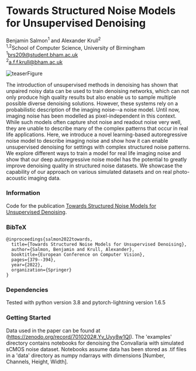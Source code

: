 # Towards Structured Noise Models for Unsupervised Denoising

Benjamin Salmon<sup>1</sup> and Alexander Krull<sup>2</sup></br>
<sup>1,2</sup>School of Computer Science, University of Birmingham<br>
<sup>1</sup>brs209@student.bham.ac.uk<br>
<sup>2</sup>a.f.f.krull@bham.ac.uk <br>

![teaserFigure](https://github.com/Ben-Salmon/PixelHDN_09-08/blob/main/resources/Teaser.png?raw=true)

The introduction of unsupervised methods in denoising has shown that unpaired noisy data can be used to train denoising networks, which can not only produce high quality results but also enable us to sample multiple possible diverse denoising solutions. 
However, these systems rely on a probabilistic description of the imaging noise--a noise model.
Until now, imaging noise has been modelled as pixel-independent in this context.
While such models often capture shot noise and readout noise very well, they are unable to describe many of the complex patterns that occur in real life applications.
Here, we introduce a novel learning-based autoregressive noise model to describe imaging noise and show how it can enable unsupervised denoising for settings with complex structured noise patterns.
We explore different ways to train a model for real life imaging noise and show that our deep autoregressive noise model has the potential to greatly improve denoising quality in structured noise datasets.
We showcase the capability of our approach on various simulated datasets and on real photo-acoustic imaging data.

### Information

Code for the publication [Towards Structured Noise Models for Unsupervised Denoising](https://link.springer.com/chapter/10.1007/978-3-031-25069-9_25). 

### BibTeX

```
@inproceedings{salmon2022towards,
  title={Towards Structured Noise Models for Unsupervised Denoising},
  author={Salmon, Benjamin and Krull, Alexander},
  booktitle={European Conference on Computer Vision},
  pages={379--394},
  year={2022},
  organization={Springer}
}
```

### Dependencies 
Tested with python version 3.8 and pytorch-lightning version 1.6.5

### Getting Started
Data used in the paper can be found at (https://zenodo.org/record/7010202#.Yv_Uyy8w1QI).
The 'examples' directory contains notebooks for denoising the Convallaria with simulated sCMOS noise dataset. Notebooks assume data has been stored as .tif files in a 'data' directory as numpy ndarrays with dimensions [Number, Channels, Height, Width].

